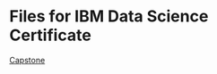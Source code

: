 # Files for IBM Data Science Certificate

[Capstone](https://github.com/coucoucaca/ibm_ds/tree/main/capstone)
